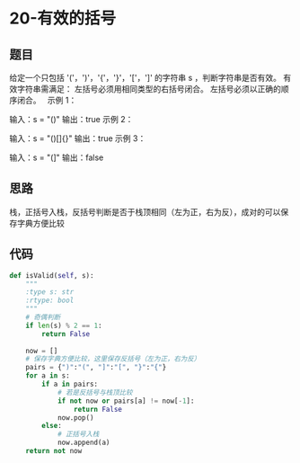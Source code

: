 # 20-有效的括号

## 题目

给定一个只包括 '('，')'，'{'，'}'，'['，']' 的字符串 s ，判断字符串是否有效。
有效字符串需满足：
左括号必须用相同类型的右括号闭合。
左括号必须以正确的顺序闭合。
 
示例 1：

输入：s = "()"
输出：true
示例 2：

输入：s = "()[]{}"
输出：true
示例 3：

输入：s = "(]"
输出：false

## 思路

栈，正括号入栈，反括号判断是否于栈顶相同（左为正，右为反），成对的可以保存字典方便比较

## 代码

~~~python
def isValid(self, s):
    """
    :type s: str
    :rtype: bool
    """
    # 奇偶判断
    if len(s) % 2 == 1:
        return False
       
    now = []
    # 保存字典方便比较，这里保存反括号（左为正，右为反）
    pairs = {")":"(", "]":"[", "}":"{"}
    for a in s: 
        if a in pairs:
            # 若是反括号与栈顶比较
            if not now or pairs[a] != now[-1]:
                return False
            now.pop()
        else:
            # 正括号入栈
            now.append(a)
    return not now
~~~
